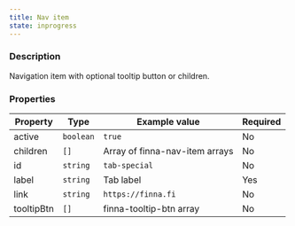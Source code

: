 ```yaml
---
title: Nav item
state: inprogress
---
```


### Description

Navigation item with optional tooltip button or children. 

### Properties

| Property   | Type      | Example value                  | Required |
| ---------- | --------- | ------------------------------ | -------- |
| active     | `boolean` | `true`                         | No       |
| children   | `[]`      | Array of finna-nav-item arrays | No       |
| id         | `string`  | `tab-special`                  | No       |
| label      | `string`  | Tab label                      | Yes      |
| link       | `string`  | `https://finna.fi`             | No       |
| tooltipBtn | `[]`      | finna-tooltip-btn array        | No       |
